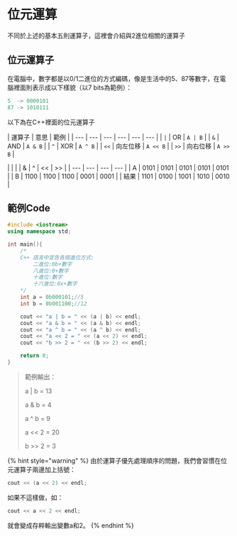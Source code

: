 # 位元運算

不同於上述的基本五則運算子，這裡會介紹與2進位相關的運算子

## 位元運算子

在電腦中，數字都是以0/1二進位的方式編碼，像是生活中的5、87等數字，在電腦裡面則表示成以下樣貌（以7 bits為範例）：

```cpp
5  -> 0000101
87 -> 1010111
```

以下為在C++裡面的位元運算子

| 運算子 | 意思 | 範例 |
| --- | --- | --- | --- | --- | --- |
| `|` | OR | `A | B` |
| `&` | AND | `A & B` |
| `^` | XOR | `A ^ B` |
| `<<` | 向左位移 | `A << B` |
| `>>` | 向右位移 | `A >> B` |

|  | \| | & | ^ | &lt;&lt; | &gt;&gt; |
| --- | --- | --- | --- |
| A | 0101 | 0101 | 0101 | 0101 | 0101 |
| B | 1100 | 1100 | 1100 | 0001 | 0001 |
| 結果 | 1101 | 0100 | 1001 | 1010 | 0010 |

## 

## 範例Code

```cpp
#include <iostream>
using namespace std;

int main(){
    /*
    C++ 語言中宣告各個進位方式:
        二進位:0b+數字
        八進位:0+數字
        十進位:數字
        十六進位:0x+數字
    */
    int a = 0b000101;//5
    int b = 0b001100;//12

    cout << "a | b = " << (a | b) << endl;
    cout << "a & b = " << (a & b) << endl;
    cout << "a ^ b = " << (a ^ b) << endl;
    cout << "a << 2 = " << (a << 2) << endl;
    cout << "b >> 2 = " << (b >> 2) << endl;

    return 0;
}
```

> 範例輸出：
>
> a \| b = 13
>
> a & b = 4
>
> a ^ b = 9
>
> a &lt;&lt; 2 = 20
>
> b &gt;&gt; 2 = 3

{% hint style="warning" %}
由於運算子優先處理順序的問題，我們會習慣在位元運算子兩邊加上括號：

```cpp
cout << (a << 2) << endl;
```

如果不這樣做，如：

```cpp
cout << a << 2 << endl;
```

就會變成存粹輸出變數a和2。
{% endhint %}

